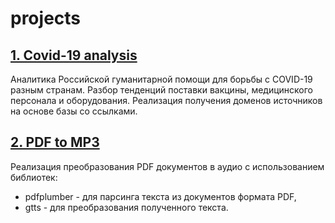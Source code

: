 # projects
## [1. Covid-19 analysis](https://github.com/DmitryMogilnikov/projects/tree/master/covid-19)
Аналитика Российской гуманитарной помощи для борьбы с COVID-19 разным странам. Разбор тенденций поставки вакцины, медицинского персонала и оборудования. 
Реализация получения доменов источников на основе базы со ссылками. 

## [2. PDF to MP3](https://github.com/DmitryMogilnikov/projects/tree/master/pdf_to_mp3)
Реализация преобразования PDF документов в аудио с использованием библиотек: 
+ pdfplumber - для парсинга текста из документов формата PDF, 
+ gtts - для преобразования полученного текста.
